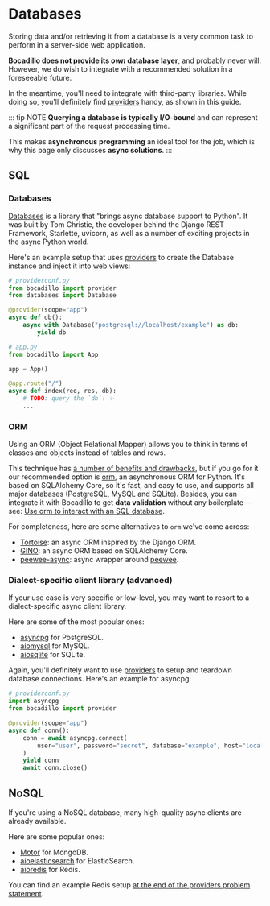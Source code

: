 # Databases

Storing data and/or retrieving it from a database is a very common task to perform in a server-side web application.

**Bocadillo does not provide its _own_ database layer**, and probably never will. However, we do wish to integrate with a recommended solution in a foreseeable future.

In the meantime, you'll need to integrate with third-party libraries. While doing so, you'll definitely find [providers] handy, as shown in this guide.

[providers]: /guide/providers.md

::: tip NOTE
**Querying a database is typically I/O-bound** and can represent a significant part of the request processing time.

This makes **asynchronous programming** an ideal tool for the job, which is why this page only discusses **async solutions**.
:::

## SQL

### Databases

[databases]: #databases-2

[Databases](https://github.com/encode/databases) is a library that "brings async database support to Python". It was built by Tom Christie, the developer behind the Django REST Framework, Starlette, uvicorn, as well as a number of exciting projects in the async Python world.

Here's an example setup that uses [providers] to create the Database instance and inject it into web views:

```python
# providerconf.py
from bocadillo import provider
from databases import Database

@provider(scope="app")
async def db():
    async with Database("postgresql://localhost/example") as db:
        yield db
```

```python
# app.py
from bocadillo import App

app = App()

@app.route("/")
async def index(req, res, db):
    # TODO: query the `db`! ✨
    ...
```

### ORM

Using an ORM (Object Relational Mapper) allows you to think in terms of classes and objects instead of tables and rows.

This technique has [a number of benefits and drawbacks](https://www.fullstackpython.com/object-relational-mappers-orms.html), but if you go for it our recommended option is [orm], an asynchronous ORM for Python. It's based on SQLAlchemy Core, so it's fast, and easy to use, and supports all major databases (PostgreSQL, MySQL and SQLite). Besides, you can integrate it with Bocadillo to get **data validation** without any boilerplate — see: [Use orm to interact with an SQL database](/how-to/orm.md).

[orm]: https://github.com/encode/orm

For completeness, here are some alternatives to `orm` we've come across:

- [Tortoise]: an async ORM inspired by the Django ORM.
- [GINO]: an async ORM based on SQLAlchemy Core.
- [peewee-async]: async wrapper around [peewee].

[tortoise]: https://tortoise-orm.readthedocs.io
[gino]: https://github.com/fantix/gino
[peewee-async]: https://github.com/05bit/peewee-async
[peewee]: https://github.com/coleifer/peewee

### Dialect-specific client library (advanced)

If your use case is very specific or low-level, you may want to resort to a dialect-specific async client library.

Here are some of the most popular ones:

- [asyncpg] for PostgreSQL.
- [aiomysql] for MySQL.
- [aiosqlite] for SQLite.

[asyncpg]: https://www.github.com/MagicStack/asyncpg
[aiomysql]: https://github.com/aio-libs/aiomysql
[aiosqlite]: https://github.com/jreese/aiosqlite

Again, you'll definitely want to use [providers] to setup and teardown database connections. Here's an example for asyncpg:

```python
# providerconf.py
import asyncpg
from bocadillo import provider

@provider(scope="app")
async def conn():
    conn = await asyncpg.connect(
        user="user", password="secret", database="example", host="localhost"
    )
    yield conn
    await conn.close()
```

## NoSQL

If you're using a NoSQL database, many high-quality async clients are already available.

Here are some popular ones:

- [Motor](https://github.com/mongodb/motor) for MongoDB.
- [aioelasticsearch](https://github.com/aio-libs/aioelasticsearch) for ElasticSearch.
- [aioredis](https://github.com/aio-libs/aioredis) for Redis.

You can find an example Redis setup [at the end of the providers problem statement](/guide/providers.md#problem-with-providers).
